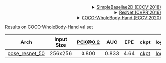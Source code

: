 <!-- [ALGORITHM] -->

<details>
<summary align="right"><a href="http://openaccess.thecvf.com/content_ECCV_2018/html/Bin_Xiao_Simple_Baselines_for_ECCV_2018_paper.html">SimpleBaseline2D (ECCV'2018)</a></summary>

```bibtex
@inproceedings{xiao2018simple,
  title={Simple baselines for human pose estimation and tracking},
  author={Xiao, Bin and Wu, Haiping and Wei, Yichen},
  booktitle={Proceedings of the European conference on computer vision (ECCV)},
  pages={466--481},
  year={2018}
}
```

</details>

<!-- [BACKBONE] -->

<details>
<summary align="right"><a href="http://openaccess.thecvf.com/content_cvpr_2016/html/He_Deep_Residual_Learning_CVPR_2016_paper.html">ResNet (CVPR'2016)</a></summary>

```bibtex
@inproceedings{he2016deep,
  title={Deep residual learning for image recognition},
  author={He, Kaiming and Zhang, Xiangyu and Ren, Shaoqing and Sun, Jian},
  booktitle={Proceedings of the IEEE conference on computer vision and pattern recognition},
  pages={770--778},
  year={2016}
}
```

</details>

<!-- [DATASET] -->

<details>
<summary align="right"><a href="https://link.springer.com/chapter/10.1007/978-3-030-58545-7_12">COCO-WholeBody-Hand (ECCV'2020)</a></summary>

```bibtex
@inproceedings{jin2020whole,
  title={Whole-Body Human Pose Estimation in the Wild},
  author={Jin, Sheng and Xu, Lumin and Xu, Jin and Wang, Can and Liu, Wentao and Qian, Chen and Ouyang, Wanli and Luo, Ping},
  booktitle={Proceedings of the European Conference on Computer Vision (ECCV)},
  year={2020}
}
```

</details>

Results on COCO-WholeBody-Hand val set

|                            Arch                            | Input Size | PCK@0.2 |  AUC  | EPE  |                            ckpt                            |                            log                             |
| :--------------------------------------------------------: | :--------: | :-----: | :---: | :--: | :--------------------------------------------------------: | :--------------------------------------------------------: |
| [pose_resnet_50](/configs/hand_2d_keypoint/topdown_heatmap/coco_wholebody_hand/td-hm_res50_8xb32-210e_coco-wholebody-hand-256x256.py) |  256x256   |  0.800  | 0.833 | 4.64 | [ckpt](https://download.openmmlab.com/mmpose/hand/resnet/res50_coco_wholebody_hand_256x256-8dbc750c_20210908.pth) | [log](https://download.openmmlab.com/mmpose/hand/resnet/res50_coco_wholebody_hand_256x256_20210908.log.json) |
